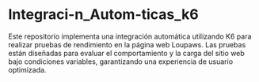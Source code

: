 # Integraci-n_Autom-ticas_k6
Este repositorio implementa una integración automática utilizando K6 para realizar pruebas de rendimiento en la página web Loupaws. Las pruebas están diseñadas para evaluar el comportamiento y la carga del sitio web bajo condiciones variables, garantizando una experiencia de usuario optimizada.
